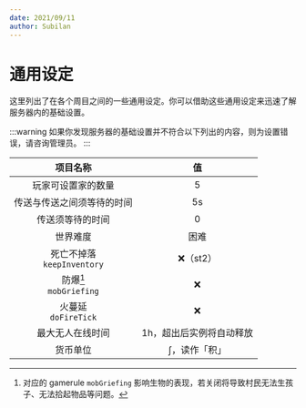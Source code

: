 ```yaml
---
date: 2021/09/11
author: Subilan
---
```


# 通用设定

这里列出了在各个周目之间的一些通用设定。你可以借助这些通用设定来迅速了解服务器内的基础设置。

:::warning
如果你发现服务器的基础设置并不符合以下列出的内容，则为设置错误，请咨询管理员。
:::

|项目名称|值|
|:-:|:-:|
|玩家可设置家的数量|5|
|传送与传送之间须等待的时间|5s|
|传送须等待的时间|0|
|世界难度|困难|
|死亡不掉落<br/>`keepInventory`|❌（st2）|
|防爆[^1]<br/>`mobGriefing`|❌|
|火蔓延<br/>`doFireTick`|❌|
|最大无人在线时间|1h，超出后实例将自动释放|
|货币单位|$\int$，读作「积」|

[^1]: 对应的 gamerule `mobGriefing` 影响生物的表现，若关闭将导致村民无法生孩子、无法拾起物品等问题。
